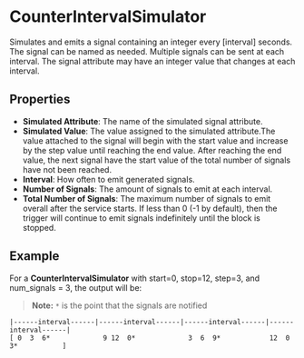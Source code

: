 CounterIntervalSimulator
========================
Simulates and emits a signal containing an integer every [interval] seconds. The signal can be named as needed. Multiple signals can be sent at each interval. The signal attribute may have an integer value that changes at each interval.

Properties
---
- **Simulated Attribute**: The name of the simulated signal attribute.
- **Simulated Value**: The value assigned to the simulated attribute.The value attached to the signal will begin with the start value and increase by the step value until reaching the end value. After reaching the end value, the next signal have the start value of the total number of signals have not been reached.
- **Interval**: How often to emit generated signals.
- **Number of Signals**: The amount of signals to emit at each interval.
- **Total Number of Signals**: The maximum number of signals to emit overall after the service starts. If less than 0 (-1 by default), then the trigger will continue to emit signals indefinitely until the block is stopped.

Example
---
For a **CounterIntervalSimulator** with start=0, stop=12, step=3, and num_signals = 3,
the output will be:
> **Note:** `*` is the point that the signals are notified
```
|------interval------|------interval------|------interval------|------interval------|
[ 0  3  6*             9 12  0*             3  6  9*            12  0  3*           ]
```